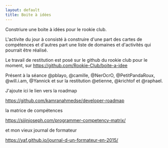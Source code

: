 ```yaml
---
layout: default
title: Boite à idées
---
```


Constriure une boite à idées pour le rookie club.

L'activite du jour à consisté à construire d'une part des cartes de compétences et d'autres part une liste de domaines et d'activités qui pourrait être réalisé.

Le travail de restitution est posé sur le github du rookie club pour le moment, sur https://github.com/Rookie-Club/boite-a-idee

Présent à la séance @pblayo, @camille, @NerOcrO, @PetitPandaRoux, @will.i.am, @Yannick et sur la restitution @etienne, @krichtof et @raphael.

J'ajoute ici le lien vers la roadmap

https://github.com/kamranahmedse/developer-roadmap

la matrice de compétences

https://sijinjoseph.com/programmer-competency-matrix/

et mon vieux journal de formateur

https://yaf.github.io/journal-d-un-formateur-en-2015/
